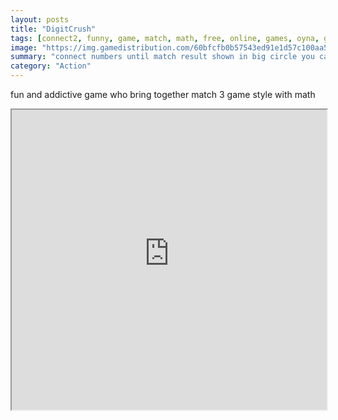 ```yaml
---
layout: posts
title: "DigitCrush"
tags: [connect2, funny, game, match, math, free, online, games, oyna, game, free, games, play, play, games]
image: "https://img.gamedistribution.com/60bfcfb0b57543ed91e1d57c100aa588.jpg"
summary: "connect numbers until match result shown in big circle you can use hint button to help you in scoring  free online games oyna game free games play play games"
category: "Action"
---
```


fun and addictive game who bring together match 3 game style with math

<iframe width="100%" height="480px;" src="https://html5.gamedistribution.com/60bfcfb0b57543ed91e1d57c100aa588/"></iframe>